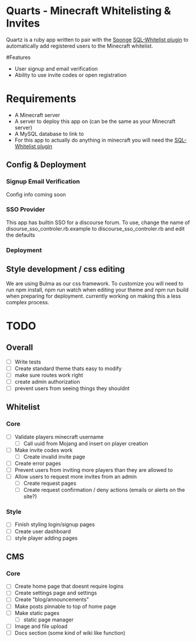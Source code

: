 # Quarts - Minecraft Whitelisting & Invites

Quartz is a ruby app written to pair with the [Sponge](https://spongepowered.org) [SQL-Whitelist plugin](https://github.com/fmohican/SQL-WhiteList) to automatically add registered users to the Minecraft whitelist.

#Features
- User signup and email verification
- Ability to use invite codes or open registration

# Requirements

- A Minecraft server
- A server to deploy this app on (can be the same as your Minecraft server)
- A MySQL database to link to
- For this app to actually do anything in minecraft you will need the [SQL-Whitelist plugin](https://github.com/fmohican/SQL-WhiteList)

## Config & Deployment

### Signup Email Verification

Config info coming soon

### SSO Provider

This app has builtin SSO for a discourse forum. To use, change the name of disourse_sso_controler.rb.example to discourse_sso_controler.rb and edit the defaults

### Deployment


## Style development / css editing

We are using Bulma as our css framework. To customize you will need to run npm install, npm run watch when editing your theme and npm run build when preparing for deployment.
currently working on making this a less complex process.

# TODO
## Overall
- [ ] Write tests
- [ ] Create standard theme thats easy to modify
- [ ] make sure routes work right
- [ ] create admin authorization
- [ ] prevent users from seeing things they shouldnt
## Whitelist
### Core
- [ ] Validate players minecraft username
  - [ ] Call uuid from Mojang and insert on player creation
- [ ] Make invite codes work
  - [ ] Create invalid invite page
- [ ] Create error pages
- [ ] Prevent users from inviting more players than they are allowed to
- [ ] Allow users to request more invites from an admin
  - [ ] Create request pages
  - [ ] Create request confirmation / deny actions (emails or alerts on the site?)
### Style
- [ ] Finish styling login/signup pages
- [ ] Create user dashboard
- [ ] style player adding pages
## CMS
### Core
- [ ] Create home page that doesnt require logins
- [ ] Create settings page and settings
- [ ] Create "blog/announcements"
- [ ] Make posts pinnable to top of home page
- [ ] Make static pages
  - [ ] static page manager
- [ ] Image and file upload
- [ ] Docs section (some kind of wiki like function)
